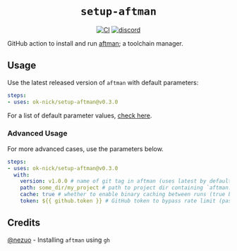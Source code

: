 <div align="center">
  <h1><code>setup-aftman</code></h1>
  <p>
    <a href="https://github.com/ok-nick/setup-aftman/actions?query=workflow%3ACI"><img src="https://github.com/ok-nick/setup-aftman/workflows/CI/badge.svg" alt="CI" /></a>
    <a href="https://discord.gg/w9Bc6xH7uC"><img src="https://img.shields.io/discord/834969350061424660?label=discord" alt="discord" /></a>
  </p>
</div>

GitHub action to install and run [aftman](https://github.com/LPGhatguy/aftman); a toolchain manager.

## Usage
Use the latest released version of `aftman` with default parameters:
```yaml
steps:
- uses: ok-nick/setup-aftman@v0.3.0
```
For a list of default parameter values, [check here](https://github.com/ok-nick/setup-aftman/blob/main/action.yml#L5-L25).

### Advanced Usage
For more advanced cases, use the parameters below.
```yaml
steps:
- uses: ok-nick/setup-aftman@v0.3.0
  with:
    version: v1.0.0 # name of git tag in aftman (uses latest by default)
    path: some_dir/my_project # path to project dir containing `aftman.toml` (uses current dir by default)
    cache: true # whether to enable binary caching between runs (true by default)
    token: ${{ github.token }} # GitHub token to bypass rate limit (passed by default)
```

## Credits
[@nezuo](https://github.com/nezuo) - Installing `aftman` using `gh`

